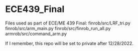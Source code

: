 # ECE439_Final
Files used as part of ECE/ME 439 Final:
finrob/src/LRF_tri.py
finrob/src/arm_main.py
finrob/src/finrob_run_all.py
armrob/src/command_arm.py

If I remember, this repo will be set to private after 12/28/2022.
